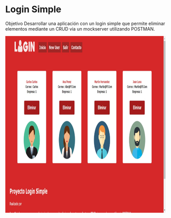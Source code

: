 # Login Simple

Objetivo
Desarrollar una aplicación con un login simple que permite eliminar elementos mediante un CRUD via un mockserver utilizando POSTMAN.

  <img height="555 0" src="https://github.com/JeanOviedo/Login-Basic/blob/master/src/Icos/captura2.png?raw=true" />



